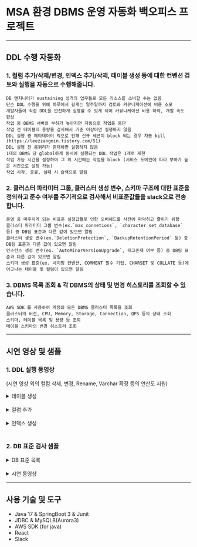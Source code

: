 
# MSA 환경 DBMS 운영 자동화 백오피스 프로젝트  

****  


## DDL 수행 자동화

### 1. 컬럼 추가/삭제/변경, 인덱스 추가/삭제, 테이블 생성 등에 대한 컨벤션 검토와 실행을 자동으로 수행해줍니다.
    DB 엔지니어가 sustaining 성격의 업무들로 모든 리소스를 소비할 수는 없음
    단순 DDL 수행을 위해 하루에서 길게는 일주일까지 검토와 커뮤니케이션에 비용 소모
    개발자들이 직접 DDL을 안전하게 실행할 수 있게 되어 커뮤니케이션 비용 하락, 개발 속도 향상
    작업 중 DBMS 서버의 부하가 높아지면 자동으로 작업을 중단
    작업 전 테이블의 용량을 검사해서 기준 이상이면 실행하지 않음
    DDL 실행 중 메타데이터 락으로 인해 신규 세션이 block 되는 경우 자동 kill (https://leezzangmin.tistory.com/51) 
    DDL 실행 전 롱쿼리가 존재하면 실행하지 않음
    1대의 DBMS 당 global하게 동시에 실행되는 DDL 작업은 1개로 제한
    작업 가능 시간을 설정하여 그 외 시간에는 작업을 block (서비스 도메인에 따라 부하가 높은 시간으로 설정 가능)
    작업 시작, 종료, 실패 시 슬랙으로 알림
### 2. 클러스터 파라미터 그룹, 클러스터 생성 변수, 스키마 구조에 대한 표준을 정의하고 준수 여부를 주기적으로 검사해서 비표준값들을 slack으로 전송합니다.
    운영 중 마주치게 되는 비표준 설정값들로 인한 오버헤드를 사전에 파악하고 줄이기 위함
    클러스터 파라미터 그룹 변수(ex.`max_connetions`, `character_set_database` 등) 중 DB팀 표준과 다른 값이 있으면 알림
    클러스터 생성 변수(ex.`DeletionProtection`, `BackupRetentionPeriod` 등) 중 DB팀 표준과 다른 값이 있으면 알림
    인스턴스 생성 변수(ex. `AutoMinorVersionUpgrade`, 태그존재 여부 등) 중 DB팀 표준과 다른 값이 있으면 알림
    스키마 생성 표준(ex. 네이밍 컨벤션, COMMENT 필수 기입, CHARSET 및 COLLATE 등)에 어긋나는 테이블 및 컬럼이 있으면 알림
### 3. DBMS 목록 조회 & 각 DBMS의 상태 및 변경 히스토리를 조회할 수 있습니다.
    AWS SDK 를 사용하여 계정의 모든 DBMS 클러스터 목록을 조회
    클러스터의 버전, CPU, Memory, Storage, Connection, QPS 등의 상태 조회
    스키마, 테이블 목록 및 용량 등 조회
    테이블 스키마의 변경 히스토리 조회
  
****  

## 시연 영상 및 샘플

### 1. DDL 실행 동영상  
(시연 영상 외의 컬럼 삭제, 변경, Rename, Varchar 확장 등의 연산도 지원)
<details>  
<summary>테이블 생성</summary>
<div markdown="1">
![create_table_2](https://github.com/leezzangmin/db_automation/assets/64303390/dc877bf0-15e8-4313-a99a-1fa33e329309)  
</div>
</details><br>


<details>  
<summary>컬럼 추가</summary>
<div markdown="1">
![add_column](https://github.com/leezzangmin/db_automation/assets/64303390/43871366-f8eb-471d-a27d-b2fa5ccced2d)  
</div>
</details><br>

<details>  
<summary>인덱스 생성</summary>
<div markdown="1">
![create_index](https://github.com/leezzangmin/db_automation/assets/64303390/ff653009-6a43-4bb4-bdb2-6bb2a909ac26)  
</div>
</details>

<br>

### 2. DB 표준 검사 샘플

<details>  
<summary>DB 표준 목록</summary>
<div markdown="1">  

  1. 클러스터 생성 표준값
     ```java
      public class ClusterCreationStandard {
      
        public final static Map<String, String> clusterCreationStandard = new HashMap<>();
      
        static {
            clusterCreationStandard.put("BackupRetentionPeriod", "7");
            clusterCreationStandard.put("MultiAZ", "true");
            clusterCreationStandard.put("DeletionProtection", "true");
            clusterCreationStandard.put("Engine", "aurora-mysql");
            clusterCreationStandard.put("EngineVersion", "8.0.mysql_aurora.3.03.1");
            clusterCreationStandard.put("Port", "3306");
            clusterCreationStandard.put("MasterUsername", "admin");
        }
      }
      ```
     
  2. 인스턴스 생성 표준값
      ```java
      public class InstanceCreationStandard {
      
          public final static Map<String, String> instanceCreationStandard = new HashMap<>();
      
          static {
              instanceCreationStandard.put("AutoMinorVersionUpgrade", "false");
              instanceCreationStandard.put("DeletionProtection", "true");
              instanceCreationStandard.put("PerformanceInsightsEnabled", "true");
              instanceCreationStandard.put("EnabledCloudwatchLogsExports", "[slowquery]");
              instanceCreationStandard.put("TagList", "[]");
          }
      }
      ```
     
  3. 파라미터 표준값
        ```java
        public class ParameterGroupStandard {
            public final static Map<String, String> standardParameters = new HashMap<>();
            
            static {
                standardParameters.put("max_connections", "10000");
                standardParameters.put("character_set_connection", "utf8mb4");
                standardParameters.put("character_set_database", "utf8mb4");
                standardParameters.put("character_set_filesystem", "utf8mb4");
                standardParameters.put("character_set_server", "utf8mb4");
                standardParameters.put("character_set_results", "utf8mb4");
                standardParameters.put("collation_connection", "utf8mb4_0900_ai_ci");
                standardParameters.put("collation_server", "utf8mb4_0900_ai_ci");
                standardParameters.put("slow_query_log", "1");
                standardParameters.put("time_zone", "UTC");
                standardParameters.put("transaction_isolation", "REPEATABLE-READ");
                standardParameters.put("performance_schema", "1");
            }
        }
        ```
</div>
</details>
<br>

<details>
<summary>시연 동영상</summary>
<div markdown="1">
![describe](https://github.com/leezzangmin/db_automation/assets/64303390/997a79be-a245-438c-bab1-b20a086f5bb9)
</div>
</details>


[//]: # (****  )
[//]: # (## 아키텍처)

****  


## 사용 기술 및 도구
- Java 17 & SpringBoot 3 & Junit
- JDBC & MySQL8(Aurora3)
- AWS SDK (for java)
- React
- Slack

[//]: # ()
[//]: # 

[//]: # (- 메트릭 수치 안좋으면 cancel)

[//]: # (- metadata lock detection AOP)

[//]: # (- metadata 만 변경하는 작업은 즉시 실행&#40;리스트업 필요&#41;)

[//]: # (  - rename)

[//]: # (  - comment 수정)

[//]: # (  - )

[//]: # (  - )

[//]: # (- 롱쿼리 있으면 pause)

[//]: # (- 이미 실행중인 DDL 존재하면 block 혹은 명령 저장 후 순차실행 - o)

[//]: # (- 개발자 메일계정으로 접근가능 클러스터 인증/인가)

[//]: # (- 표준검사)

[//]: # (- timeout ?ㅇ?)

[//]: # (- 스키마 용량, 정보, 마스킹 툴)

[//]: # (- 예외처리 및 예외응답 일원화)

[//]: # (- DB pw 환경변수화? - parameter store 에서 fetch, env 파일 생성)

[//]: # (- 용량 크면 slack 으로 실행버튼을 정보랑 함께 전송해서&#40;스키마, 테이블, 커맨드타입 등&#41; pt-change-online shell 실행?)

[//]: # (- DDL 실행중 진행상황 Performance schema 통해서 확인.)

[//]: # (- )

[//]: # (- 컬럼 변경이력 추적)

[//]: # (- 인덱스 &#40;col1, col2&#41; 있을때 &#40;col1&#41; 인덱스 신규생성 block 기능, pk 포함 인덱스 생성 방지)

[//]: # ()
[//]: # (- 작업 시작할 때 슬랙으로 알림 &#40;작업자, 작업시간, 작업내용, 작업커맨드&#41;)

[//]: # (- 작업 실패할 때 슬랙으로 알림 &#40;작업자, 작업시간, 작업내용, 작업커맨드, 에러메시지&#41;)

[//]: # ()
[//]: # (- stop 상태의 dbms는 dynamic load X)

[//]: # ()
[//]: # (## feature)

[//]: # (- parameter store pw / [dbName]-password)